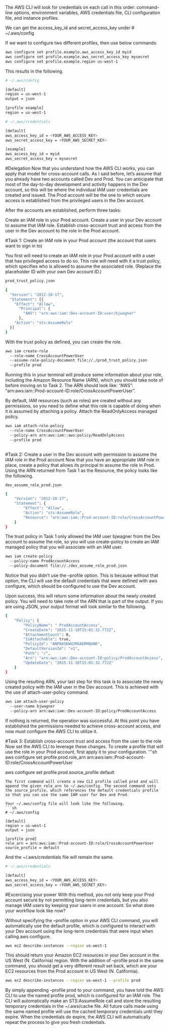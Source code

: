 The AWS CLI will look for credentials on each call in this order: command-line options, environment variables, AWS credentials file, CLI configuration file, and instance profiles. 

We can get the access_key_id and secret_access_key under # ~/.aws/config

If we want to configure two different profiles, then use below commands:

```sh
aws configure set profile.example.aws_access_key_id myid
aws configure set profile.example.aws_secret_access_key mysecret
aws configure set profile.example.region us-west-1
```

This results in the following.

```sh
# ~/.aws/config

[default]
region = us-west-1
output = json

[profile example]
region = us-west-1

# ~/.aws/credentials

[default]
aws_access_key_id = <YOUR_AWS_ACCESS_KEY>
aws_secret_access_key = <YOUR_AWS_SECRET_KEY>	

[example]
aws_access_key_id = myid
aws_secret_access_key = mysecret
```

#Delegation
Now that you understand how the AWS CLI works, you can apply that model for cross-account calls. As I said before, let’s assume that you already have two accounts called Dev and Prod. You can anticipate that most of the day-to-day development and activity happens in the Dev account, so this will be where the individual IAM user credentials are created and issued. The Prod account will be the one to which secure access is established from the privileged users in the Dev account.

After the accounts are established, perform three tasks:

Create an IAM role in your Prod account.
Create a user in your Dev account to assume that IAM role.
Establish cross-account trust and access from the user in the Dev account to the role in the Prod account.

#Task 1: Create an IAM role in your Prod account (the account that users want to sign in to)

You first will need to create an IAM role in your Prod account with a user that has privileged access to do so. This role will need with it a trust policy, which specifies who is allowed to assume the associated role. (Replace the placeholder ID with your own Dev account ID.)

```sh
prod_trust_policy.json

{
  "Version": "2012-10-17",
  "Statement": [{
    "Effect": "Allow",
      "Principal": {
        "AWS": "arn:aws:iam::Dev-account-ID:user/bjwagner"
      },
    "Action": "sts:AssumeRole"
  }]
}
```
With the trust policy as defined, you can create the role.

```sh
aws iam create-role 
  --role-name CrossAccountPowerUser 
  --assume-role-policy-document file://./prod_trust_policy.json 
  --profile prod
```

Running this in your terminal will produce some information about your role, including the Amazon Resource Name (ARN), which you should take note of before moving on to Task 2. The ARN should look like: “AWS”: “arn:aws:iam::Prod-account-ID:role/CrossAccountPowerUser”.

By default, IAM resources (such as roles) are created without any permissions, so you need to define what this role is capable of doing when it is assumed by attaching a policy. Attach the ReadOnlyAccess managed policy.

```sh
aws iam attach-role-policy 
  --role-name CrossAccountPowerUser 
  --policy-arn arn:aws:iam::aws:policy/ReadOnlyAccess 
  --profile prod
  
```
#Task 2: Create a user in the Dev account with permission to assume the IAM role in the Prod account
Now that you have an appropriate IAM role in place, create a policy that allows its principal to assume the role in Prod. Using the ARN returned from Task 1 as the Resource, the policy looks like the following.
```sh
dev_assume_role_prod.json

{
    "Version": "2012-10-17",
    "Statement": {
        "Effect": "Allow",
        "Action": "sts:AssumeRole",
        "Resource": "arn:aws:iam::Prod-account-ID:role/CrossAccountPowerUser"
    }
}
```
The trust policy in Task 1 only allowed the IAM user bjwagner from the Dev account to assume the role, so you will use create-policy to create an IAM managed policy that you will associate with an IAM user.

```sh
aws iam create-policy 
  --policy-name ProdAccountAccess 
  --policy-document file://./dev_assume_role_prod.json
 ```
 
 Notice that you didn’t use the –profile option. This is because without that option, the CLI will use the default credentials that were defined with aws configure, which should be configured to use the Dev account.

Upon success, this will return some information about the newly created policy. You will need to take note of the ARN that is part of the output. If you are using JSON, your output format will look similar to the following.

```sh
{
    "Policy": {
        "PolicyName": " ProdAccountAccess",
        "CreateDate": "2015-11-10T15:01:32.772Z",
        "AttachmentCount": 0,
        "IsAttachable": true,
        "PolicyId": "ANPAKSKWUJMXAERMQUNK",
        "DefaultVersionId": "v1",
        "Path": "/",
        "Arn": "arn:aws:iam::Dev-account-ID:policy/ProdAccountAccess",
        "UpdateDate": "2015-11-10T15:01:32.772Z"
    }
}
```
Using the resulting ARN, your last step for this task is to associate the newly created policy with the IAM user in the Dev account. This is achieved with the use of attach-user-policy command.

```sh
aws iam attach-user-policy 
  --user-name bjwagner 
  --policy-arn arn:aws:iam::Dev-account-ID:policy/ProdAccountAccess
```
If nothing is returned, the operation was successful. At this point you have established the permissions needed to achieve cross-account access, and now must configure the AWS CLI to utilize it.

#Task 3: Establish cross-account trust and access from the user to the role
Now set the AWS CLI to leverage these changes. To create a profile that will use the role in your Prod account, first apply it to your configuration.
'''sh
aws configure set profile.prod.role_arn arn:aws:iam::Prod-account-ID:role/CrossAccountPowerUser

aws configure set profile.prod.source_profile default
```
The first command will create a new CLI profile called prod and will append the given role_arn to ~/.aws/config. The second command sets the source_profile, which references the default credentials profile so that you can use the same IAM user for Dev and Prod.

Your ~/.aws/config file will look like the following.
```sh
# ~/.aws/config

[default]
region = us-west-1
output = json

[profile prod]
role_arn = arn:aws:iam::Prod-account-ID:role/CrossAccountPowerUser
source_profile = default
```
And the ~/.aws/credentials file will remain the same.
```sh
# ~/.aws/credentials

[default]
aws_access_key_id = <YOUR_AWS_ACCESS_KEY>
aws_secret_access_key = <YOUR_AWS_SECRET_KEY>
```
#Excercising your power
With this method, you not only keep your Prod account secure by not permitting long-term credentials, but you also manage IAM users by keeping your users in one account. So what does your workflow look like now?

Without specifying the –profile option in your AWS CLI command, you will automatically use the default profile, which is configured to interact with your Dev account using the long-term credentials that were input when calling aws configure.
```sh
aws ec2 describe-instances --region us-west-1
```
This should return your Amazon EC2 resources in your Dev account in the US West (N. California) region. With the addition of –profile prod in the same command, you should get a very different result set back, which are your EC2 resources from the Prod account in US West (N. California).
```sh
aws ec2 describe-instances --region us-west-1 --profile prod
```
By simply appending –profile prod to your command, you have told the AWS CLI to use the named profile prod, which is configured for an IAM role. The CLI will automatically make an STS:AssumeRole call and store the resulting temporary credentials in the ~/.aws/cache file. All future calls made using the same named profile will use the cached temporary credentials until they expire. When the credentials do expire, the AWS CLI will automatically repeat the process to give you fresh credentials.
